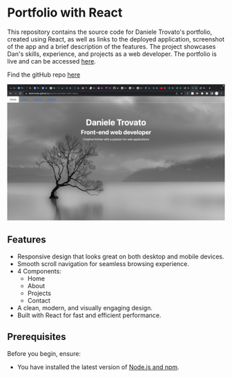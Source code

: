 # Portfolio with React

This repository contains the source code for Daniele Trovato's portfolio, created using React, as well as links to the deployed application, screenshot of the app and a brief description of the features. The project showcases Dan's skills, experience, and projects as a web developer. The portfolio is live and can be accessed [here](https://dantrovato.github.io/second-portfolio-with-react/).

Find the gitHub repo [here](https://github.com/dantrovato/second-portfolio-with-react)

![Screenshot of app](/public/images/landingPage.png)

## Features

- Responsive design that looks great on both desktop and mobile devices.
- Smooth scroll navigation for seamless browsing experience.
- 4 Components:
  - Home
  - About
  - Projects
  - Contact
- A clean, modern, and visually engaging design.
- Built with React for fast and efficient performance.

## Prerequisites

Before you begin, ensure:

- You have installed the latest version of [Node.js and npm](https://nodejs.org/en/).
